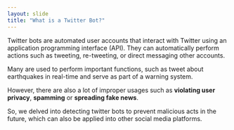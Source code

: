 ```yaml
---
layout: slide
title: "What is a Twitter Bot?"
---
```


Twitter bots are automated user accounts that interact with Twitter using an application programming interface (API). They can automatically perform actions such as tweeting, re-tweeting, or direct messaging other accounts. 

Many are used to perform important functions, such as tweet about earthquakes in real-time and serve as part of a warning system.

However, there are also a lot of improper usages such as **violating user privacy**, **spamming** or **spreading fake news**. 

So, we delved into detecting twitter bots to prevent malicious acts in the future, which can also be applied into other social media platforms.
